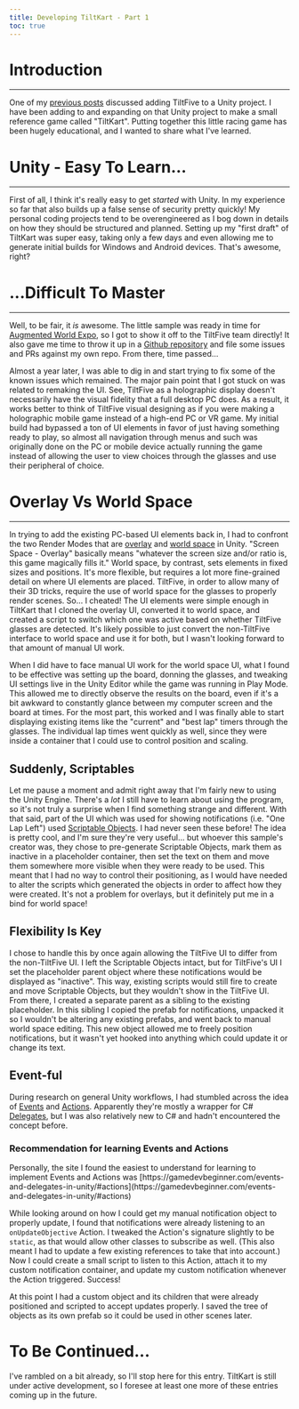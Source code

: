 ```yaml
---
title: Developing TiltKart - Part 1
toc: true
---
```


# Introduction
___

<!-- excerpt-start -->
One of my [previous posts]() discussed adding TiltFive to a Unity project. I have been adding to and expanding on that Unity project to make a small reference game called "TiltKart". Putting together this little racing game has been hugely educational, and I wanted to share what I've learned.
<!-- excerpt-end -->

# Unity - Easy To Learn...
___

First of all, I think it's really easy to get _started_ with Unity. In my experience so far that also builds up a false sense of security pretty quickly! My personal coding projects tend to be overengineered as I bog down in details on how they should be structured and planned. Setting up my "first draft" of TiltKart was super easy, taking only a few days and even allowing me to generate initial builds for Windows and Android devices. That's awesome, right?

# ...Difficult To Master
___

Well, to be fair, it _is_ awesome. The little sample was ready in time for [Augmented World Expo](https://www.awexr.com/), so I got to show it off to the TiltFive team directly! It also gave me time to throw it up in a [Github repository](https://github.com/seii/tiltkart) and file some issues and PRs against my own repo. From there, time passed...

Almost a year later, I was able to dig in and start trying to fix some of the known issues which remained. The major pain point that I got stuck on was related to remaking the UI. See, TiltFive as a holographic display doesn't necessarily have the visual fidelity that a full desktop PC does. As a result, it works better to think of TiltFive visual designing as if you were making a holographic mobile game instead of a high-end PC or VR game. My initial build had bypassed a ton of UI elements in favor of just having something ready to play, so almost all navigation through menus and such was originally done on the PC or mobile device actually running the game instead of allowing the user to view choices through the glasses and use their peripheral of choice.

# Overlay Vs World Space
___

In trying to add the existing PC-based UI elements back in, I had to confront the two Render Modes that are [overlay](https://docs.unity3d.com/2021.3/Documentation/Manual/class-Canvas.html) and [world space](https://docs.unity3d.com/2020.1/Documentation/Manual/HOWTO-UIWorldSpace.html) in Unity. "Screen Space - Overlay" basically means "whatever the screen size and/or ratio is, this game magically fills it." World space, by contrast, sets elements in fixed sizes and positions. It's more flexible, but requires a lot more fine-grained detail on where UI elements are placed. TiltFive, in order to allow many of their 3D tricks, require the use of world space for the glasses to properly render scenes. So... I cheated! The UI elements were simple enough in TiltKart that I cloned the overlay UI, converted it to world space, and created a script to switch which one was active based on whether TiltFive glasses are detected. It's likely possible to just convert the non-TiltFive interface to world space and use it for both, but I wasn't looking forward to that amount of manual UI work.

When I did have to face manual UI work for the world space UI, what I found to be effective was setting up the board, donning the glasses, and tweaking UI settings live in the Unity Editor while the game was running in Play Mode. This allowed me to directly observe the results on the board, even if it's a bit awkward to constantly glance between my computer screen and the board at times. For the most part, this worked and I was finally able to start displaying existing items like the "current" and "best lap" timers through the glasses. The individual lap times went quickly as well, since they were inside a container that I could use to control position and scaling.

## Suddenly, Scriptables

Let me pause a moment and admit right away that I'm fairly new to using the Unity Engine. There's a _lot_ I still have to learn about using the program, so it's not truly a surprise when I find something strange and different. With that said, part of the UI which was used for showing notifications (i.e. "One Lap Left") used [Scriptable Objects](https://docs.unity3d.com/Manual/class-ScriptableObject.html). I had never seen these before! The idea is pretty cool, and I'm sure they're very useful... but whoever this sample's creator was, they chose to pre-generate Scriptable Objects, mark them as inactive in a placeholder container, then set the text on them and move them somewhere more visible when they were ready to be used. This meant that I had no way to control their positioning, as I would have needed to alter the scripts which generated the objects in order to affect how they were created. It's not a problem for overlays, but it definitely put me in a bind for world space!

## Flexibility Is Key

I chose to handle this by once again allowing the TiltFive UI to differ from the non-TiltFive UI. I left the Scriptable Objects intact, but for TiltFive's UI I set the placeholder parent object where these notifications would be displayed as "inactive". This way, existing scripts would still fire to create and move Scriptable Objects, but they wouldn't show in the TiltFive UI. From there, I created a separate parent as a sibling to the existing placeholder. In this sibling I copied the prefab for notifications, unpacked it so I wouldn't be altering any existing prefabs, and went back to manual world space editing. This new object allowed me to freely position notifications, but it wasn't yet hooked into anything which could update it or change its text.

## Event-ful

During research on general Unity workflows, I had stumbled across the idea of [Events](https://docs.unity3d.com/ScriptReference/Events.UnityEvent.html) and [Actions](https://docs.unity3d.com/ScriptReference/Events.UnityAction.html). Apparently they're mostly a wrapper for C# [Delegates](https://learn.microsoft.com/en-US/dotnet/csharp/programming-guide/delegates/), but I was also relatively new to C# and hadn't encountered the concept before. 
<br />
<aside><h3>Recommendation for learning Events and Actions</h3>
<div>
   <p>Personally, the site I found the easiest to understand for learning to implement Events and Actions was [https://gamedevbeginner.com/events-and-delegates-in-unity/#actions](https://gamedevbeginner.com/events-and-delegates-in-unity/#actions)</p>
</div>
</aside>

While looking around on how I could get my manual notification object to properly update, I found that notifications were already listening to an `onUpdateObjective` Action. I tweaked the Action's signature slightly to be `static`, as that would allow other classes to subscribe as well. (This also meant I had to update a few existing references to take that into account.) Now I could create a small script to listen to this Action, attach it to my custom notification container, and update my custom notification whenever the Action triggered. Success!

At this point I had a custom object and its children that were already positioned and scripted to accept updates properly. I saved the tree of objects as its own prefab so it could be used in other scenes later.

# To Be Continued...

I've rambled on a bit already, so I'll stop here for this entry. TiltKart is still under active development, so I foresee at least one more of these entries coming up in the future.